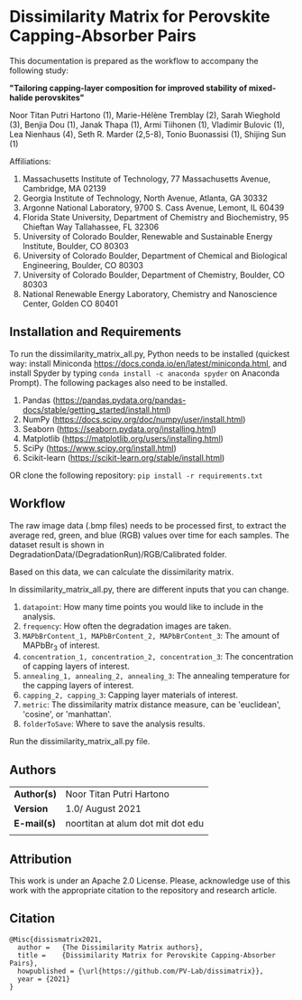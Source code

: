 # Dissimilarity Matrix for Perovskite Capping-Absorber Pairs
This documentation is prepared as the workflow to accompany the following study:

**"Tailoring capping-layer composition for improved stability of mixed-halide perovskites"**

Noor Titan Putri Hartono (1), Marie-Hélène Tremblay (2), Sarah Wieghold (3), Benjia Dou (1), Janak Thapa (1), Armi Tiihonen (1), Vladimir Bulovic (1), Lea Nienhaus (4), Seth R. Marder (2,5-8), Tonio Buonassisi (1), Shijing Sun (1)

Affiliations:

1. Massachusetts Institute of Technology, 77 Massachusetts Avenue, Cambridge, MA 02139
2. Georgia Institute of Technology, North Avenue, Atlanta, GA 30332
3. Argonne National Laboratory, 9700 S. Cass Avenue, Lemont, IL 60439
4. Florida State University, Department of Chemistry and Biochemistry, 95 Chieftan Way Tallahassee, FL 32306
5. University of Colorado Boulder, Renewable and Sustainable Energy Institute, Boulder, CO 80303
6. University of Colorado Boulder, Department of Chemical and Biological Engineering, Boulder, CO 80303
7. University of Colorado Boulder, Department of Chemistry, Boulder, CO 80303
8. National Renewable Energy Laboratory, Chemistry and Nanoscience Center, Golden CO 80401

## Installation and Requirements
To run the dissimilarity_matrix_all.py, Python needs to be installed (quickest way: install Miniconda https://docs.conda.io/en/latest/miniconda.html, and install Spyder by typing `
conda install -c anaconda spyder
` on Anaconda Prompt). The following packages also need to be installed.

1.  Pandas (https://pandas.pydata.org/pandas-docs/stable/getting_started/install.html)
2.  NumPy (https://docs.scipy.org/doc/numpy/user/install.html)
3.  Seaborn (https://seaborn.pydata.org/installing.html)
4.  Matplotlib (https://matplotlib.org/users/installing.html)
5.  SciPy (https://www.scipy.org/install.html)
6.  Scikit-learn (https://scikit-learn.org/stable/install.html)

OR clone the following repository: `pip install -r requirements.txt`

## Workflow
The raw image data (.bmp files) needs to be processed first, to extract the average red, green, and blue (RGB) values over time for each samples. The dataset result is shown in DegradationData/(DegradationRun)/RGB/Calibrated folder.

Based on this data, we can calculate the dissimilarity matrix.

In dissimilarity_matrix_all.py, there are different inputs that you can change.
1. `datapoint`: How many time points you would like to include in the analysis.
2. `frequency`: How often the degradation images are taken.
3. `MAPbBrContent_1, MAPbBrContent_2, MAPbBrContent_3`: The amount of MAPbBr<sub>3</sub> of interest.
4. `concentration_1, concentration_2, concentration_3`: The concentration of capping layers of interest.
5. `annealing_1, annealing_2, annealing_3`: The annealing temperature for the capping layers of interest.
6. `capping_2, capping_3`: Capping layer materials of interest.
7. `metric`: The dissimilarity matrix distance measure, can be 'euclidean', 'cosine', or 'manhattan'.
8. `folderToSave`: Where to save the analysis results.

Run the dissimilarity_matrix_all.py file.

## Authors
| |  | 
|---|---|
|**Author(s)** | Noor Titan Putri Hartono |
|**Version** | 1.0/ August 2021  |   
|**E-mail(s)**   | noortitan at alum dot mit dot edu  |
| | |

## Attribution
This work is under an Apache 2.0 License. Please, acknowledge use of this work with the appropriate citation to the repository and research article.

## Citation

    @Misc{dissismatrix2021,
      author =   {The Dissimilarity Matrix authors},
      title =    {Dissimilarity Matrix for Perovskite Capping-Absorber Pairs},
      howpublished = {\url{https://github.com/PV-Lab/dissimatrix}},
      year = {2021}
    }